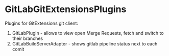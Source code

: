 # GitLabGitExtensionsPlugins

Plugins for GitExtensions git client:
1) GitLabPlugin - allows to view open Merge Requests, fetch and switch to their branches
2) GitLabBuildServerAdapter - shows gitlab pipeline status next to each comit
